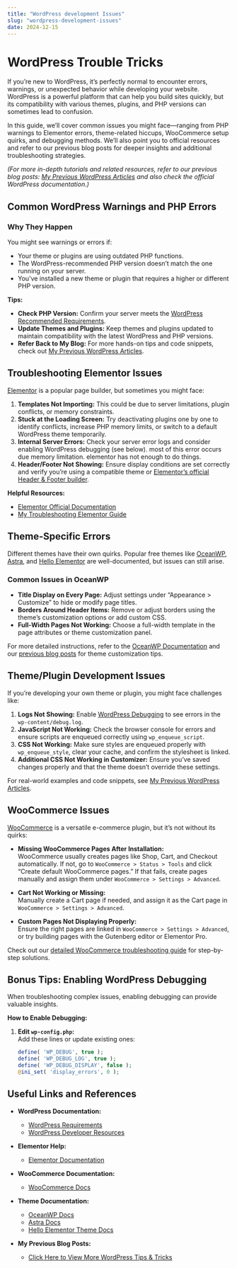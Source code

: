 ```yaml
---
title: "WordPress development Issues"
slug: "wordpress-development-issues"
date: 2024-12-15
---
```


# WordPress Trouble Tricks

If you’re new to WordPress, it’s perfectly normal to encounter errors, warnings, or unexpected behavior while developing your website. WordPress is a powerful platform that can help you build sites quickly, but its compatibility with various themes, plugins, and PHP versions can sometimes lead to confusion.

In this guide, we’ll cover common issues you might face—ranging from PHP warnings to Elementor errors, theme-related hiccups, WooCommerce setup quirks, and debugging methods. We’ll also point you to official resources and refer to our previous blog posts for deeper insights and additional troubleshooting strategies.

*(For more in-depth tutorials and related resources, refer to our previous blog posts: [My Previous WordPress Articles](#) and also check the official WordPress documentation.)*

## Common WordPress Warnings and PHP Errors

### Why They Happen

You might see warnings or errors if:

- Your theme or plugins are using outdated PHP functions.
- The WordPress-recommended PHP version doesn’t match the one running on your server.
- You’ve installed a new theme or plugin that requires a higher or different PHP version.

**Tips:**

- **Check PHP Version:** Confirm your server meets the [WordPress Recommended Requirements](https://wordpress.org/about/requirements/).  
- **Update Themes and Plugins:** Keep themes and plugins updated to maintain compatibility with the latest WordPress and PHP versions.  
- **Refer Back to My Blog:** For more hands-on tips and code snippets, check out [My Previous WordPress Articles](#).

## Troubleshooting Elementor Issues

[Elementor](https://elementor.com/help/) is a popular page builder, but sometimes you might face:

1. **Templates Not Importing:** This could be due to server limitations, plugin conflicts, or memory constraints.
2. **Stuck at the Loading Screen:** Try deactivating plugins one by one to identify conflicts, increase PHP memory limits, or switch to a default WordPress theme temporarily.
3. **Internal Server Errors:** Check your server error logs and consider enabling WordPress debugging (see below). most of this error occurs due memory limitation. elementor has not enough to do things.
4. **Header/Footer Not Showing:** Ensure display conditions are set correctly and verify you’re using a compatible theme or [Elementor’s official Header & Footer builder](https://elementor.com/help/).

**Helpful Resources:**  
- [Elementor Official Documentation](https://elementor.com/help/)  
- [My Troubleshooting Elementor Guide](#)


## Theme-Specific Errors

Different themes have their own quirks. Popular free themes like [OceanWP](https://docs.oceanwp.org/), [Astra](https://wpastra.com/docs/), and [Hello Elementor](https://elementor.com/help/hello-theme/) are well-documented, but issues can still arise.

### Common Issues in OceanWP

- **Title Display on Every Page:** Adjust settings under “Appearance > Customize” to hide or modify page titles.
- **Borders Around Header Items:** Remove or adjust borders using the theme’s customization options or add custom CSS.
- **Full-Width Pages Not Working:** Choose a full-width template in the page attributes or theme customization panel.

For more detailed instructions, refer to the [OceanWP Documentation](https://docs.oceanwp.org/) and our [previous blog posts](#) for theme customization tips.

## Theme/Plugin Development Issues

If you’re developing your own theme or plugin, you might face challenges like:

1. **Logs Not Showing:** Enable [WordPress Debugging](https://wordpress.org/support/article/debugging-in-wordpress/) to see errors in the `wp-content/debug.log`.
2. **JavaScript Not Working:** Check the browser console for errors and ensure scripts are enqueued correctly using `wp_enqueue_script`.
3. **CSS Not Working:** Make sure styles are enqueued properly with `wp_enqueue_style`, clear your cache, and confirm the stylesheet is linked.
4. **Additional CSS Not Working in Customizer:** Ensure you’ve saved changes properly and that the theme doesn’t override these settings.

For real-world examples and code snippets, see [My Previous WordPress Articles](#).

## WooCommerce Issues

[WooCommerce](https://woocommerce.com/documentation/) is a versatile e-commerce plugin, but it’s not without its quirks:

- **Missing WooCommerce Pages After Installation:**  
  WooCommerce usually creates pages like Shop, Cart, and Checkout automatically. If not, go to `WooCommerce > Status > Tools` and click “Create default WooCommerce pages.” If that fails, create pages manually and assign them under `WooCommerce > Settings > Advanced`.

- **Cart Not Working or Missing:**  
  Manually create a Cart page if needed, and assign it as the Cart page in `WooCommerce > Settings > Advanced`.

- **Custom Pages Not Displaying Properly:**  
  Ensure the right pages are linked in `WooCommerce > Settings > Advanced`, or try building pages with the Gutenberg editor or Elementor Pro.

Check out our [detailed WooCommerce troubleshooting guide](#) for step-by-step solutions.

## Bonus Tips: Enabling WordPress Debugging

When troubleshooting complex issues, enabling debugging can provide valuable insights.

**How to Enable Debugging:**

1. **Edit `wp-config.php`:**  
   Add these lines or update existing ones:
   ```php
   define( 'WP_DEBUG', true );
   define( 'WP_DEBUG_LOG', true );
   define( 'WP_DEBUG_DISPLAY', false );
   @ini_set( 'display_errors', 0 );


## Useful Links and References

- **WordPress Documentation:**  
  - [WordPress Requirements](https://wordpress.org/about/requirements/)  
  - [WordPress Developer Resources](https://developer.wordpress.org/)

- **Elementor Help:**  
  - [Elementor Documentation](https://elementor.com/help/)

- **WooCommerce Documentation:**  
  - [WooCommerce Docs](https://woocommerce.com/documentation/)

- **Theme Documentation:**  
  - [OceanWP Docs](https://docs.oceanwp.org/)  
  - [Astra Docs](https://wpastra.com/docs/)  
  - [Hello Elementor Theme Docs](https://elementor.com/help/hello-theme/)

- **My Previous Blog Posts:**  
  - [Click Here to View More WordPress Tips & Tricks](#)

